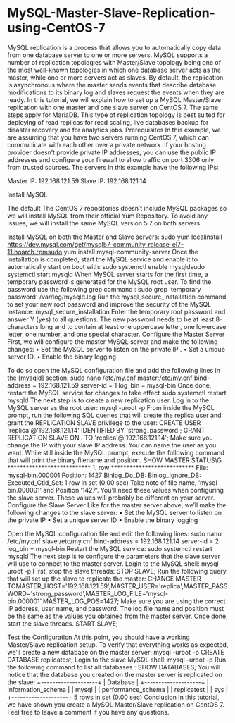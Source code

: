 # MySQL-Master-Slave-Replication-using-CentOS-7


MySQL replication is a process that allows you to automatically copy data from one database server to one or more servers.
MySQL supports a number of replication topologies with Master/Slave topology being one of the most well-known topologies in which one database server acts as the master, while one or more servers act as slaves. By default, the replication is asynchronous where the master sends events that describe database modifications to its binary log and slaves request the events when they are ready.
In this tutorial, we will explain how to set up a MySQL Master/Slave replication with one master and one slave server on CentOS 7. The same steps apply for MariaDB.
This type of replication topology is best suited for deploying of read replicas for read scaling, live databases backup for disaster recovery and for analytics jobs.
Prerequisites
In this example, we are assuming that you have two servers running CentOS 7, which can communicate with each other over a private network. If your hosting provider doesn’t provide private IP addresses, you can use the public IP addresses and configure your firewall to allow traffic on port 3306 only from trusted sources.
The servers in this example have the following IPs:

Master IP: 192.168.121.59
Slave IP:  192.168.121.14

Install MySQL

The default The CentOS 7 repositories doesn’t include MySQL packages so we will install MySQL from their official Yum Repository. To avoid any issues, we will install the same MySQL version 5.7 on both servers.

Install MySQL on both the Master and Slave servers:
sudo yum localinstall https://dev.mysql.com/get/mysql57-community-release-el7-11.noarch.rpmsudo yum install mysql-community-server
Once the installation is completed, start the MySQL service and enable it to automatically start on boot with:
sudo systemctl enable mysqldsudo systemctl start mysqld
When MySQL server starts for the first time, a temporary password is generated for the MySQL root user. To find the password use the following grep command :
sudo grep 'temporary password' /var/log/mysqld.log
Run the mysql_secure_installation command to set your new root password and improve the security of the MySQL instance:
mysql_secure_installation
Enter the temporary root password and answer Y (yes) to all questions.
The new password needs to be at least 8-characters long and to contain at least one uppercase letter, one lowercase letter, one number, and one special character.
Configure the Master Server
First, we will configure the master MySQL server and make the following changes:
•	Set the MySQL server to listen on the private IP .
•	Set a unique server ID.
•	Enable the binary logging.

To do so open the MySQL configuration file and add the following lines in the [mysqld] section:
sudo nano /etc/my.cnf
master:/etc/my.cnf
bind-address           = 192.168.121.59
server-id              = 1
log_bin                = mysql-bin
Once done, restart the MySQL service for changes to take effect
sudo systemctl restart mysqld
The next step is to create a new replication user. Log in to the MySQL server as the root user:
mysql -uroot -p
From inside the MySQL prompt, run the following SQL queries that will create the replica user and grant the REPLICATION SLAVE privilege to the user:
CREATE USER 'replica'@'192.168.121.14' IDENTIFIED BY 'strong_password';
GRANT REPLICATION SLAVE ON *.* TO 'replica'@'192.168.121.14';
Make sure you change the IP with your slave IP address. You can name the user as you want.
While still inside the MySQL prompt, execute the following command that will print the binary filename and position.
SHOW MASTER STATUS\G
*************************** 1. row ***************************
             File: mysql-bin.000001
         Position: 1427
     Binlog_Do_DB: 
 Binlog_Ignore_DB: 
Executed_Gtid_Set: 
1 row in set (0.00 sec)
Take note of file name, ‘mysql-bin.000001’ and Position ‘1427’. You’ll need these values when configuring the slave server. These values will probably be different on your server.
Configure the Slave Server
Like for the master server above, we’ll make the following changes to the slave server:
•	Set the MySQL server to listen on the private IP
•	Set a unique server ID
•	Enable the binary logging

Open the MySQL configuration file and edit the following lines:
sudo nano /etc/my.cnf
slave:/etc/my.cnf
bind-address           = 192.168.121.14
server-id              = 2
log_bin                = mysql-bin
Restart the MySQL service:
sudo systemctl restart mysqld
The next step is to configure the parameters that the slave server will use to connect to the master server. Login to the MySQL shell:
mysql -uroot -p
First, stop the slave threads:
STOP SLAVE;
Run the following query that will set up the slave to replicate the master:
CHANGE MASTER TOMASTER_HOST='192.168.121.59',MASTER_USER='replica',MASTER_PASSWORD='strong_password',MASTER_LOG_FILE='mysql-bin.000001',MASTER_LOG_POS=1427;
Make sure you are using the correct IP address, user name, and password. The log file name and position must be the same as the values you obtained from the master server.
Once done, start the slave threads.
START SLAVE;

Test the Configuration
At this point, you should have a working Master/Slave replication setup.
To verify that everything works as expected, we’ll create a new database on the master server:
mysql -uroot -p
CREATE DATABASE replicatest;
Login to the slave MySQL shell:
mysql -uroot -p
Run the following command to list all databases :
SHOW DATABASES;
You will notice that the database you created on the master server is replicated on the slave:
+--------------------+
| Database           |
+--------------------+
| information_schema |
| mysql              |
| performance_schema |
| replicatest        |
| sys                |
+--------------------+
5 rows in set (0.00 sec)
Conclusion
In this tutorial, we have shown you create a MySQL Master/Slave replication on CentOS 7.
Feel free to leave a comment if you have any questions.

